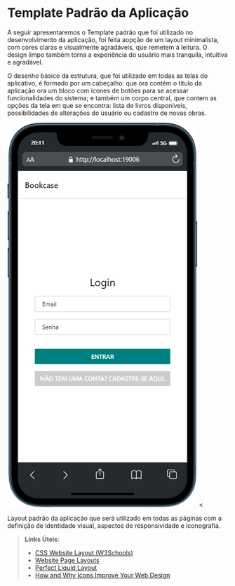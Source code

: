 # Template Padrão da Aplicação

A seguir apresentaremos o Template padrão que foi utilizado no desenvolvimento da aplicação, foi feita aopção de um layout minimalista, com cores claras e visualmente agradáveis, que remetem à leitura. O design limpo também torna a experiência do usuário mais tranquila, intuitiva e agradável.

O desenho básico da estrutura, que foi utilizado em todas as telas do aplicativo, é formado por um cabeçalho: que ora contém o título da aplicação ora um bloco com ícones de botões para se acessar funcionalidades do sistema; e também um corpo central, que contem as opções da tela em que se encontra: lista de livros disponíveis, possibilidades de alterações do usuário ou cadastro de novas obras.

![Tela de Login](./img/login-screen.png)
<

Layout padrão da aplicação que será utilizado em todas as páginas com a definição de identidade visual, aspectos de responsividade e iconografia.

> **Links Úteis**:
>
> - [CSS Website Layout (W3Schools)](https://www.w3schools.com/css/css_website_layout.asp)
> - [Website Page Layouts](http://www.cellbiol.com/bioinformatics_web_development/chapter-3-your-first-web-page-learning-html-and-css/website-page-layouts/)
> - [Perfect Liquid Layout](https://matthewjamestaylor.com/perfect-liquid-layouts)
> - [How and Why Icons Improve Your Web Design](https://usabilla.com/blog/how-and-why-icons-improve-you-web-design/)

